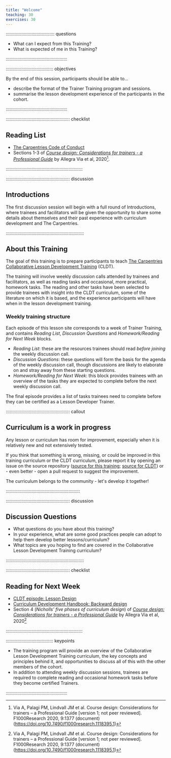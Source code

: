 ```yaml
---
title: "Welcome"
teaching: 30
exercises: 30
---
```


:::::::::::::::::::::::::::::::::::::: questions 

- What can I expect from this Training?
- What is expected of me in this Training?

::::::::::::::::::::::::::::::::::::::::::::::::

::::::::::::::::::::::::::::::::::::: objectives

By the end of this session, participants should be able to...

- describe the format of the Trainer Training program and sessions.
- summarise the lesson development experience of the participants in the cohort.

::::::::::::::::::::::::::::::::::::::::::::::::


:::::::::::::::::::::::::::::::::::::::::::::::::: checklist

## Reading List

- [The Carpentries Code of Conduct](https://docs.carpentries.org/topic_folders/policies/code-of-conduct.html)
- Sections 1-3 of [_Course design: Considerations for trainers - a Professional Guide_](https://doi.org/10.7490/f1000research.1118395.1) by Allegra Via et al, 2020[^1].

::::::::::::::::::::::::::::::::::::::::::::::::::::::::::::


:::::::::::::::::::::::::::::::::::::::::::::::::: discussion

## Introductions

The first discussion session will begin with a full round of Introductions,
where trainees and facilitators will be given the opportunity to share some details about themselves
and their past experience with curriculum development and The Carpentries.

:::::::::::::::::::::::::::::::::::::::::::::::::::::::::::::


## About this Training

The goal of this training is to prepare participants to teach
[The Carpentries Collaborative Lesson Development Training][cldt] (CLDT).

The training will involve weekly discussion calls 
attended by trainees and facilitators,
as well as reading tasks and occasional, more practical, homework tasks.
The reading and other tasks have been selected to 
provide trainees with insight into the CLDT curriculum,
some of the literature on which it is based,
and the experience participants will have when in the lesson development training.

### Weekly training structure

Each episode of this lesson site corresponds to a week of Trainer Training,
and contains _Reading List_, _Discussion Questions_ 
and _Homework/Reading for Next Week_ blocks.

- _Reading List_: these are the resources trainees should read _before joining_ the weekly discussion call.
- _Discussion Questions_: these questions will form the basis for the agenda of the weekly discussion call,
  though discussions are likely to elaborate on and stray away from these starting questions.
- _Homework/Reading for Next Week_: this block provides trainees with an overview of the tasks they are expected to complete before the next weekly discussion call.

The final episode provides a list of tasks trainees need to complete 
before they can be certified as a Lesson Developer Trainer.


:::::::::::::::::::::::::::::::::::::::::::::::::: callout

## Curriculum is a work in progress

Any lesson or curriculum has room for improvement,
especially when it is relatively new and not extensively tested.

If you think that something is wrong, missing, or could be improved
in this training curriculum or the CLDT curriculum,
please report it by opening an issue on the source repository
([source for this training](https://github.com/carpentries/lessondev-trainer-training/); [source for CLDT][cldt-repo])
or - even better - open a pull request to suggest the improvement.

The curriculum belongs to the community - let's develop it together!

::::::::::::::::::::::::::::::::::::::::::::::::::::::::::


:::::::::::::::::::::::::::::::::::::::::::::::::: discussion

## Discussion Questions

- What questions do you have about this training?
- In your experience, what are some good practices people can adopt 
  to help them develop better lessons/curriculum?
- What topics are you hoping to find are covered in 
  the Collaborative Lesson Development Training curriculum?

:::::::::::::::::::::::::::::::::::::::::::::::::::::::::::::


:::::::::::::::::::::::::::::::::::::::::::::::::: checklist

## Reading for Next Week
- [CLDT episode: Lesson Design](https://carpentries.github.io/lesson-development-training/02-lesson-design.html)
- [Curriculum Development Handbook: Backward design](https://carpentries.github.io/curriculum-development/guiding-principles.html#backward-design)
- Section 4 (_Nicholls’ five phases of curriculum design_) of [_Course design: Considerations for trainers - a Professional Guide_](https://doi.org/10.7490/f1000research.1118395.1) by Allegra Via et al, 2020[^1]

::::::::::::::::::::::::::::::::::::::::::::::::::::::::::::

::::::::::::::::::::::::::::::::::::: keypoints 

- The training program will provide an overview of the Collaborative Lesson Development Training curriculum,
  the key concepts and principles behind it,
  and opportunities to discuss all of this with the other members of the cohort.
- In addition to attending weekly discussion sessions,
  trainees are required to complete reading and occasional homework tasks
  before they become certified Trainers.

::::::::::::::::::::::::::::::::::::::::::::::::

[^1]: Via A, Palagi PM, Lindvall JM et al. Course design: Considerations for trainers – a Professional Guide [version 1; not peer reviewed]. F1000Research 2020, 9:1377 (document) (https://doi.org/10.7490/f1000research.1118395.1) 

[cldt]: https://carpentries.github.io/lesson-development-training/index.html
[cldt-repo]: https://github.com/carpentries/lesson-development-training/
[^1]: Via A, Palagi PM, Lindvall JM et al. Course design: Considerations for trainers – a Professional Guide [version 1; not peer reviewed]. F1000Research 2020, 9:1377 (document) (https://doi.org/10.7490/f1000research.1118395.1)
